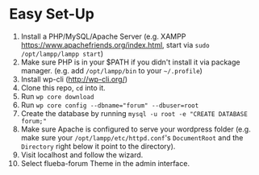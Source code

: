 
# Easy Set-Up

1. Install a PHP/MySQL/Apache Server (e.g. XAMPP https://www.apachefriends.org/index.html, start via `sudo /opt/lampp/lampp start`)
2. Make sure PHP is in your $PATH if you didn't install it via package manager. (e.g. add `/opt/lampp/bin` to your `~/.profile`)
3. Install wp-cli (http://wp-cli.org/)
4. Clone this repo, `cd` into it.
5. Run `wp core download`
6. Run `wp core config --dbname="forum" --dbuser=root`
7. Create the database by running `mysql -u root -e "CREATE DATABASE forum;"`
8. Make sure Apache is configured to serve your wordpress folder (e.g. make sure your `/opt/lampp/etc/httpd.conf`'s `DocumentRoot` and the `Directory` right below it point to the directory).
9. Visit localhost and follow the wizard.
10. Select flueba-forum Theme in the admin interface.

